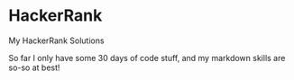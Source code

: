 # HackerRank
My HackerRank Solutions

So far I only have some 30 days of code stuff, and my markdown skills are so-so at best!